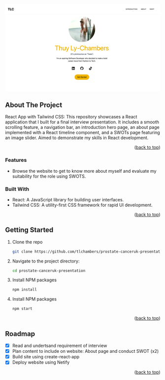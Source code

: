![Prostate Cancer UK Interview](./public/landingPage.png)

## About The Project

React App with Tailwind CSS: This repository showcases a React application that I built for a final interview presentation. It includes a smooth scrolling feature, a navigation bar, an introduction hero page, an about page implemented with a React timeline component, and a SWOTs page featuring an image slider. Aimed to demonstrate my skills in React development.

<p align="right">(<a href="#readme-top">back to top</a>)</p>

### Features

- Browse the website to get to know more about myself and evaluate my suitability for the role using SWOTS.

### Built With

- React: A JavaScript library for building user interfaces.
- Tailwind CSS: A utility-first CSS framework for rapid UI development.

<p align="right">(<a href="#readme-top">back to top</a>)</p>

## Getting Started

1. Clone the repo
   ```sh
   git clone https://github.com/tlchambers/prostate-canceruk-presentation
   ```
2. Navigate to the project directory:
   ```sh
   cd prostate-canceruk-presentation
   ```
3. Install NPM packages
   ```sh
   npm install
   ```
4. Install NPM packages
   ```sh
   npm start
   ```

<p align="right">(<a href="#readme-top">back to top</a>)</p>

## Roadmap

- [x] Read and undertsand requirement of interview
- [x] Plan content to include on website: About page and conduct SWOT (x2)
- [x] Build site using create-react-app
- [x] Deploy website using Netify

<p align="right">(<a href="#readme-top">back to top</a>)</p>
